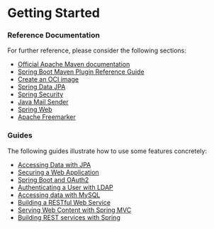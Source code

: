 # Getting Started

### Reference Documentation
For further reference, please consider the following sections:

* [Official Apache Maven documentation](https://maven.apache.org/guides/index.html)
* [Spring Boot Maven Plugin Reference Guide](https://docs.spring.io/spring-boot/docs/3.2.7-SNAPSHOT/maven-plugin/reference/html/)
* [Create an OCI image](https://docs.spring.io/spring-boot/docs/3.2.7-SNAPSHOT/maven-plugin/reference/html/#build-image)
* [Spring Data JPA](https://docs.spring.io/spring-boot/docs/3.2.7-SNAPSHOT/reference/htmlsingle/index.html#data.sql.jpa-and-spring-data)
* [Spring Security](https://docs.spring.io/spring-boot/docs/3.2.7-SNAPSHOT/reference/htmlsingle/index.html#web.security)
* [Java Mail Sender](https://docs.spring.io/spring-boot/docs/3.2.7-SNAPSHOT/reference/htmlsingle/index.html#io.email)
* [Spring Web](https://docs.spring.io/spring-boot/docs/3.2.7-SNAPSHOT/reference/htmlsingle/index.html#web)
* [Apache Freemarker](https://docs.spring.io/spring-boot/docs/3.2.7-SNAPSHOT/reference/htmlsingle/index.html#web.servlet.spring-mvc.template-engines)

### Guides
The following guides illustrate how to use some features concretely:

* [Accessing Data with JPA](https://spring.io/guides/gs/accessing-data-jpa/)
* [Securing a Web Application](https://spring.io/guides/gs/securing-web/)
* [Spring Boot and OAuth2](https://spring.io/guides/tutorials/spring-boot-oauth2/)
* [Authenticating a User with LDAP](https://spring.io/guides/gs/authenticating-ldap/)
* [Accessing data with MySQL](https://spring.io/guides/gs/accessing-data-mysql/)
* [Building a RESTful Web Service](https://spring.io/guides/gs/rest-service/)
* [Serving Web Content with Spring MVC](https://spring.io/guides/gs/serving-web-content/)
* [Building REST services with Spring](https://spring.io/guides/tutorials/rest/)

